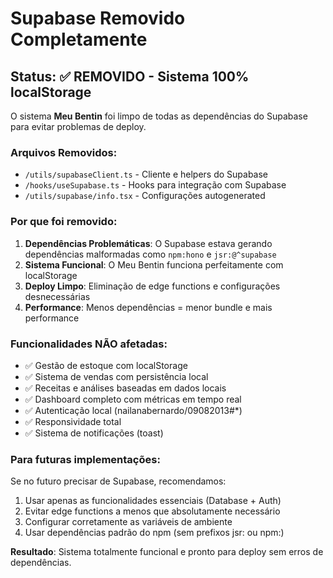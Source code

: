 # Supabase Removido Completamente

## Status: ✅ REMOVIDO - Sistema 100% localStorage

O sistema **Meu Bentin** foi limpo de todas as dependências do Supabase para evitar problemas de deploy.

### Arquivos Removidos:
- `/utils/supabaseClient.ts` - Cliente e helpers do Supabase
- `/hooks/useSupabase.ts` - Hooks para integração com Supabase
- `/utils/supabase/info.tsx` - Configurações autogenerated

### Por que foi removido:
1. **Dependências Problemáticas**: O Supabase estava gerando dependências malformadas como `npm:hono` e `jsr:@^supabase`
2. **Sistema Funcional**: O Meu Bentin funciona perfeitamente com localStorage
3. **Deploy Limpo**: Eliminação de edge functions e configurações desnecessárias
4. **Performance**: Menos dependências = menor bundle e mais performance

### Funcionalidades NÃO afetadas:
- ✅ Gestão de estoque com localStorage
- ✅ Sistema de vendas com persistência local
- ✅ Receitas e análises baseadas em dados locais
- ✅ Dashboard completo com métricas em tempo real
- ✅ Autenticação local (nailanabernardo/09082013#*)
- ✅ Responsividade total
- ✅ Sistema de notificações (toast)

### Para futuras implementações:
Se no futuro precisar de Supabase, recomendamos:
1. Usar apenas as funcionalidades essenciais (Database + Auth)
2. Evitar edge functions a menos que absolutamente necessário
3. Configurar corretamente as variáveis de ambiente
4. Usar dependências padrão do npm (sem prefixos jsr: ou npm:)

**Resultado**: Sistema totalmente funcional e pronto para deploy sem erros de dependências.